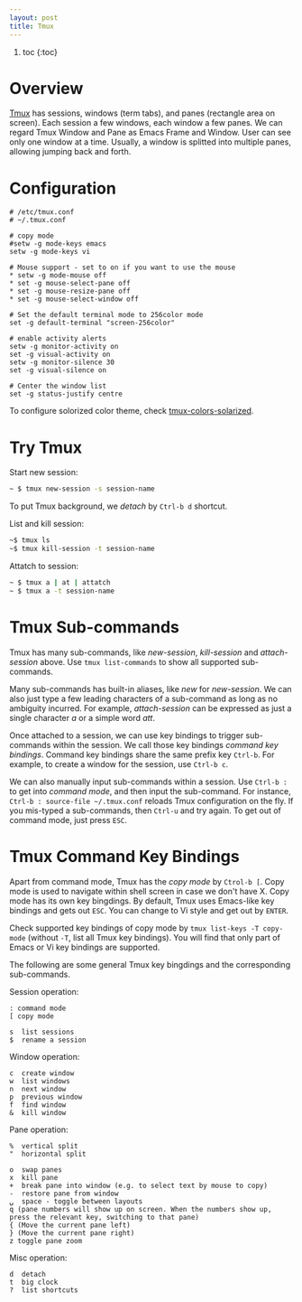 ```yaml
---
layout: post
title: Tmux
---
```


1. toc
{:toc}

# Overview #

[Tmux](https://gist.github.com/andreyvit/2921703) has sessions, windows (term tabs), and panes (rectangle area on screen). Each session a few windows, each window a few panes. We can regard Tmux Window and Pane as Emacs Frame and Window. User can see only one window at a time. Usually, a window is splitted into multiple panes, allowing jumping back and forth.

# Configuration #

```
# /etc/tmux.conf
# ~/.tmux.conf

# copy mode
#setw -g mode-keys emacs
setw -g mode-keys vi

# Mouse support - set to on if you want to use the mouse
* setw -g mode-mouse off
* set -g mouse-select-pane off
* set -g mouse-resize-pane off
* set -g mouse-select-window off

# Set the default terminal mode to 256color mode
set -g default-terminal "screen-256color"

# enable activity alerts
setw -g monitor-activity on
set -g visual-activity on
setw -g monitor-silence 30
set -g visual-silence on

# Center the window list
set -g status-justify centre
```

To configure solorized color theme, check [tmux-colors-solarized](https://github.com/seebi/tmux-colors-solarized).

# Try Tmux #

Start new session:

```bash
~ $ tmux new-session -s session-name
```

To put Tmux background, we *detach* by `Ctrl-b d` shortcut.

List and kill session:

```bash
~$ tmux ls
~$ tmux kill-session -t session-name
```

Attatch to session:

```bash
~ $ tmux a | at | attatch
~ $ tmux a -t session-name
```

# Tmux Sub-commands #

Tmux has many sub-commands, like *new-session*, *kill-session* and *attach-session* above. Use `tmux list-commands` to show all supported sub-commands.

Many sub-commands has built-in aliases, like *new* for *new-session*. We can also just type a few leading characters of a sub-command as long as no ambiguity incurred. For example, *attach-session* can be expressed as just a single character *a* or a simple word *att*.

Once attached to a session, we can use key bindings to trigger sub-commands within the session. We call those key bindings *command key bindings*. Command key bindings share the same prefix key `Ctrl-b`. For example, to create a window for the session, use `Ctrl-b c`.

We can also manually input sub-commands within a session. Use `Ctrl-b :` to get into *command mode*, and then input the sub-command. For instance, `Ctrl-b : source-file ~/.tmux.conf` reloads Tmux configuration on the fly. If you mis-typed a sub-commands, then `Ctrl-u` and try again. To get out of command mode, just press `ESC`.

# Tmux Command Key Bindings #

Apart from command mode, Tmux has the *copy mode* by `Ctrol-b [`. Copy mode is used to navigate within shell screen in case we don't have X. Copy mode has its own key bingdings. By default, Tmux uses Emacs-like key bindings and gets out `ESC`. You can change to Vi style and get out by `ENTER`.

Check supported key bindings of copy mode by `tmux list-keys -T copy-mode` (without `-T`, list all Tmux key bindings). You will find that only part of Emacs or Vi key bindings are supported.

The following are some general Tmux key bingdings and the corresponding sub-commands.

Session operation:

```
: command mode
[ copy mode

s  list sessions
$  rename a session
```

Window operation:

```
c  create window
w  list windows
n  next window
p  previous window
f  find window
&  kill window
```

Pane operation:

```
%  vertical split
"  horizontal split

o  swap panes
x  kill pane
+  break pane into window (e.g. to select text by mouse to copy)
-  restore pane from window
⍽  space - toggle between layouts
q (pane numbers will show up on screen. When the numbers show up, press the relevant key, switching to that pane)
{ (Move the current pane left)
} (Move the current pane right)
z toggle pane zoom
```

Misc operation:

```
d  detach
t  big clock
?  list shortcuts
```
